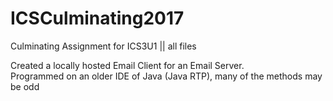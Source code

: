 # ICSCulminating2017
Culminating Assignment for ICS3U1 || all files

Created a locally hosted Email Client for an Email Server.  
Programmed on an older IDE of Java (Java RTP), many of the methods may be odd
